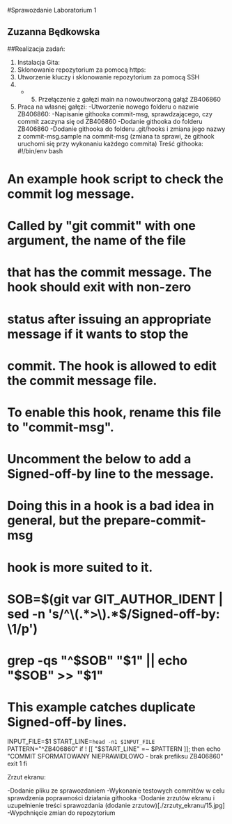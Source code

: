 #Sprawozdanie Laboratorium 1
## Zuzanna Będkowska

##Realizacja zadań:
1. Instalacja Gita:
2. Sklonowanie repozytorium za pomocą https:
3. Utworzenie kluczy i sklonowanie repozytorium za pomocą SSH
4. + 5. Przełączenie z gałęzi main na nowoutworzoną gałąź ZB406860
6. Praca na własnej gałęzi:
-Utworzenie nowego folderu o nazwie ZB406860:
-Napisanie githooka commit-msg, sprawdzającego, czy commit zaczyna się od ZB406860
-Dodanie githooka do folderu ZB406860
-Dodanie githooka do folderu .git/hooks i zmiana jego nazwy z commit-msg.sample na commit-msg (zmiana ta sprawi, że githook uruchomi się przy wykonaniu każdego commita)
Treść githooka:
#!/bin/env bash
#
# An example hook script to check the commit log message.
# Called by "git commit" with one argument, the name of the file
# that has the commit message.  The hook should exit with non-zero
# status after issuing an appropriate message if it wants to stop the
# commit.  The hook is allowed to edit the commit message file.
#
# To enable this hook, rename this file to "commit-msg".

# Uncomment the below to add a Signed-off-by line to the message.
# Doing this in a hook is a bad idea in general, but the prepare-commit-msg
# hook is more suited to it.
#
# SOB=$(git var GIT_AUTHOR_IDENT | sed -n 's/^\(.*>\).*$/Signed-off-by: \1/p')
# grep -qs "^$SOB" "$1" || echo "$SOB" >> "$1"

# This example catches duplicate Signed-off-by lines.

INPUT_FILE=$1
START_LINE=`head -n1 $INPUT_FILE`
PATTERN="^ZB406860"
if ! [[ "$START_LINE" =~ $PATTERN ]]; then
  echo "COMMIT SFORMATOWANY NIEPRAWIDLOWO - brak prefiksu ZB406860"
  exit 1
fi

Zrzut ekranu:


-Dodanie pliku ze sprawozdaniem
-Wykonanie testowych commitów w celu sprawdzenia poprawności działania githooka
-Dodanie zrzutów ekranu i uzupełnienie treści sprawozdania
(dodanie zrzutow)[./zrzuty_ekranu/15.jpg]
-Wypchnięcie zmian do repozytorium

